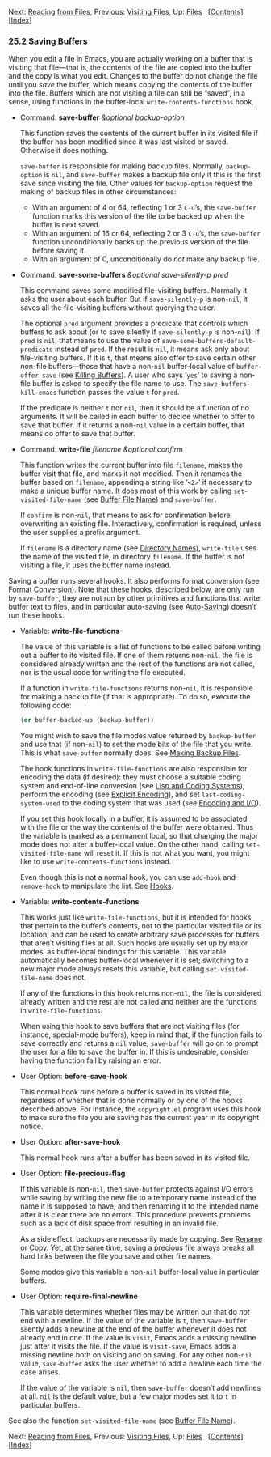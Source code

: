 

Next: [Reading from Files](Reading-from-Files.html), Previous: [Visiting Files](Visiting-Files.html), Up: [Files](Files.html)   \[[Contents](index.html#SEC_Contents "Table of contents")]\[[Index](Index.html "Index")]

### 25.2 Saving Buffers

When you edit a file in Emacs, you are actually working on a buffer that is visiting that file—that is, the contents of the file are copied into the buffer and the copy is what you edit. Changes to the buffer do not change the file until you *save* the buffer, which means copying the contents of the buffer into the file. Buffers which are not visiting a file can still be “saved”, in a sense, using functions in the buffer-local `write-contents-functions` hook.

*   Command: **save-buffer** *\&optional backup-option*

    This function saves the contents of the current buffer in its visited file if the buffer has been modified since it was last visited or saved. Otherwise it does nothing.

    `save-buffer` is responsible for making backup files. Normally, `backup-option` is `nil`, and `save-buffer` makes a backup file only if this is the first save since visiting the file. Other values for `backup-option` request the making of backup files in other circumstances:

    *   With an argument of 4 or 64, reflecting 1 or 3 `C-u`’s, the `save-buffer` function marks this version of the file to be backed up when the buffer is next saved.
    *   With an argument of 16 or 64, reflecting 2 or 3 `C-u`’s, the `save-buffer` function unconditionally backs up the previous version of the file before saving it.
    *   With an argument of 0, unconditionally do *not* make any backup file.

<!---->

*   Command: **save-some-buffers** *\&optional save-silently-p pred*

    This command saves some modified file-visiting buffers. Normally it asks the user about each buffer. But if `save-silently-p` is non-`nil`, it saves all the file-visiting buffers without querying the user.

    The optional `pred` argument provides a predicate that controls which buffers to ask about (or to save silently if `save-silently-p` is non-`nil`). If `pred` is `nil`, that means to use the value of `save-some-buffers-default-predicate` instead of `pred`. If the result is `nil`, it means ask only about file-visiting buffers. If it is `t`, that means also offer to save certain other non-file buffers—those that have a non-`nil` buffer-local value of `buffer-offer-save` (see [Killing Buffers](Killing-Buffers.html)). A user who says ‘`yes`’ to saving a non-file buffer is asked to specify the file name to use. The `save-buffers-kill-emacs` function passes the value `t` for `pred`.

    If the predicate is neither `t` nor `nil`, then it should be a function of no arguments. It will be called in each buffer to decide whether to offer to save that buffer. If it returns a non-`nil` value in a certain buffer, that means do offer to save that buffer.

<!---->

*   Command: **write-file** *filename \&optional confirm*

    This function writes the current buffer into file `filename`, makes the buffer visit that file, and marks it not modified. Then it renames the buffer based on `filename`, appending a string like ‘`<2>`’ if necessary to make a unique buffer name. It does most of this work by calling `set-visited-file-name` (see [Buffer File Name](Buffer-File-Name.html)) and `save-buffer`.

    If `confirm` is non-`nil`, that means to ask for confirmation before overwriting an existing file. Interactively, confirmation is required, unless the user supplies a prefix argument.

    If `filename` is a directory name (see [Directory Names](Directory-Names.html)), `write-file` uses the name of the visited file, in directory `filename`. If the buffer is not visiting a file, it uses the buffer name instead.

Saving a buffer runs several hooks. It also performs format conversion (see [Format Conversion](Format-Conversion.html)). Note that these hooks, described below, are only run by `save-buffer`, they are not run by other primitives and functions that write buffer text to files, and in particular auto-saving (see [Auto-Saving](Auto_002dSaving.html)) doesn’t run these hooks.

*   Variable: **write-file-functions**

    The value of this variable is a list of functions to be called before writing out a buffer to its visited file. If one of them returns non-`nil`, the file is considered already written and the rest of the functions are not called, nor is the usual code for writing the file executed.

    If a function in `write-file-functions` returns non-`nil`, it is responsible for making a backup file (if that is appropriate). To do so, execute the following code:

    ```lisp
    (or buffer-backed-up (backup-buffer))
    ```

    You might wish to save the file modes value returned by `backup-buffer` and use that (if non-`nil`) to set the mode bits of the file that you write. This is what `save-buffer` normally does. See [Making Backup Files](Making-Backups.html).

    The hook functions in `write-file-functions` are also responsible for encoding the data (if desired): they must choose a suitable coding system and end-of-line conversion (see [Lisp and Coding Systems](Lisp-and-Coding-Systems.html)), perform the encoding (see [Explicit Encoding](Explicit-Encoding.html)), and set `last-coding-system-used` to the coding system that was used (see [Encoding and I/O](Encoding-and-I_002fO.html)).

    If you set this hook locally in a buffer, it is assumed to be associated with the file or the way the contents of the buffer were obtained. Thus the variable is marked as a permanent local, so that changing the major mode does not alter a buffer-local value. On the other hand, calling `set-visited-file-name` will reset it. If this is not what you want, you might like to use `write-contents-functions` instead.

    Even though this is not a normal hook, you can use `add-hook` and `remove-hook` to manipulate the list. See [Hooks](Hooks.html).

<!---->

*   Variable: **write-contents-functions**

    This works just like `write-file-functions`, but it is intended for hooks that pertain to the buffer’s contents, not to the particular visited file or its location, and can be used to create arbitrary save processes for buffers that aren’t visiting files at all. Such hooks are usually set up by major modes, as buffer-local bindings for this variable. This variable automatically becomes buffer-local whenever it is set; switching to a new major mode always resets this variable, but calling `set-visited-file-name` does not.

    If any of the functions in this hook returns non-`nil`, the file is considered already written and the rest are not called and neither are the functions in `write-file-functions`.

    When using this hook to save buffers that are not visiting files (for instance, special-mode buffers), keep in mind that, if the function fails to save correctly and returns a `nil` value, `save-buffer` will go on to prompt the user for a file to save the buffer in. If this is undesirable, consider having the function fail by raising an error.

<!---->

*   User Option: **before-save-hook**

    This normal hook runs before a buffer is saved in its visited file, regardless of whether that is done normally or by one of the hooks described above. For instance, the `copyright.el` program uses this hook to make sure the file you are saving has the current year in its copyright notice.

<!---->

*   User Option: **after-save-hook**

    This normal hook runs after a buffer has been saved in its visited file.

<!---->

*   User Option: **file-precious-flag**

    If this variable is non-`nil`, then `save-buffer` protects against I/O errors while saving by writing the new file to a temporary name instead of the name it is supposed to have, and then renaming it to the intended name after it is clear there are no errors. This procedure prevents problems such as a lack of disk space from resulting in an invalid file.

    As a side effect, backups are necessarily made by copying. See [Rename or Copy](Rename-or-Copy.html). Yet, at the same time, saving a precious file always breaks all hard links between the file you save and other file names.

    Some modes give this variable a non-`nil` buffer-local value in particular buffers.

<!---->

*   User Option: **require-final-newline**

    This variable determines whether files may be written out that do *not* end with a newline. If the value of the variable is `t`, then `save-buffer` silently adds a newline at the end of the buffer whenever it does not already end in one. If the value is `visit`, Emacs adds a missing newline just after it visits the file. If the value is `visit-save`, Emacs adds a missing newline both on visiting and on saving. For any other non-`nil` value, `save-buffer` asks the user whether to add a newline each time the case arises.

    If the value of the variable is `nil`, then `save-buffer` doesn’t add newlines at all. `nil` is the default value, but a few major modes set it to `t` in particular buffers.

See also the function `set-visited-file-name` (see [Buffer File Name](Buffer-File-Name.html)).

Next: [Reading from Files](Reading-from-Files.html), Previous: [Visiting Files](Visiting-Files.html), Up: [Files](Files.html)   \[[Contents](index.html#SEC_Contents "Table of contents")]\[[Index](Index.html "Index")]
